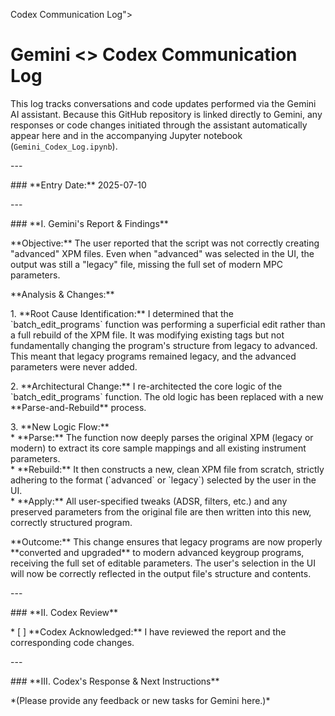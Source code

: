 Codex Communication Log">
# Gemini <> Codex Communication Log

This log tracks conversations and code updates performed via the Gemini AI assistant. Because this GitHub repository is linked directly to Gemini, any responses or code changes initiated through the assistant automatically appear here and in the accompanying Jupyter notebook (`Gemini_Codex_Log.ipynb`).


\---

\#\#\# \*\*Entry Date:\*\* 2025-07-10

\---

\#\#\# \*\*I. Gemini's Report & Findings\*\*

\*\*Objective:\*\* The user reported that the script was not correctly creating "advanced" XPM files. Even when "advanced" was selected in the UI, the output was still a "legacy" file, missing the full set of modern MPC parameters.

\*\*Analysis & Changes:\*\*

1\.  \*\*Root Cause Identification:\*\* I determined that the \`batch\_edit\_programs\` function was performing a superficial edit rather than a full rebuild of the XPM file. It was modifying existing tags but not fundamentally changing the program's structure from legacy to advanced. This meant that legacy programs remained legacy, and the advanced parameters were never added.

2\.  \*\*Architectural Change:\*\* I re-architected the core logic of the \`batch\_edit\_programs\` function. The old logic has been replaced with a new \*\*Parse-and-Rebuild\*\* process.

3\.  \*\*New Logic Flow:\*\*  
    \* \*\*Parse:\*\* The function now deeply parses the original XPM (legacy or modern) to extract its core sample mappings and all existing instrument parameters.  
    \* \*\*Rebuild:\*\* It then constructs a new, clean XPM file from scratch, strictly adhering to the format (\`advanced\` or \`legacy\`) selected by the user in the UI.  
    \* \*\*Apply:\*\* All user-specified tweaks (ADSR, filters, etc.) and any preserved parameters from the original file are then written into this new, correctly structured program.

\*\*Outcome:\*\* This change ensures that legacy programs are now properly \*\*converted and upgraded\*\* to modern advanced keygroup programs, receiving the full set of editable parameters. The user's selection in the UI will now be correctly reflected in the output file's structure and contents.

\---

\#\#\# \*\*II. Codex Review\*\*

\* \[ \]  \*\*Codex Acknowledged:\*\* I have reviewed the report and the corresponding code changes.

\---

\#\#\# \*\*III. Codex's Response & Next Instructions\*\*

\*(Please provide any feedback or new tasks for Gemini here.)\*  
